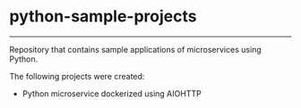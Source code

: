 # python-sample-projects
---

Repository that contains sample applications of microservices using Python.

The following projects were created:
- Python microservice dockerized using AIOHTTP  



